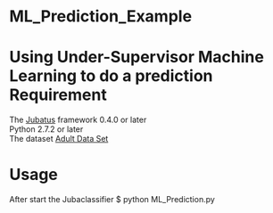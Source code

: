 ML_Prediction_Example
=====================

Using Under-Supervisor Machine Learning to do a prediction
Requirement 
==========
The [Jubatus](https://github.com/jubatus/jubatus) framework 0.4.0 or later<br/>
Python 2.7.2 or later<br/>
The dataset [Adult Data Set](http://archive.ics.uci.edu/ml/datasets/Adult)<br/>

Usage
=========
After start the Jubaclassifier
      $ python ML_Prediction.py
      

